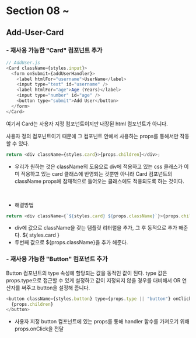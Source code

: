 # Section 08 ~

## Add-User-Card

### - 재사용 가능한 "Card" 컴포넌트 추가

```js
// AddUser.js
<Card className={styles.input}>
  <form onSubmit={addUserHandler}>
    <label htmlFor="username">UserName</label>
    <input type="text" id="username" />
    <label htmlFor="age">Age (Years)</label>
    <input type="number" id="age" />
    <button type="submit">Add User</button>
  </form>
</Card>
```

여기서 Card는 사용자 지정 컴포넌트이지만 내장된 html 컴포넌트가 아니다.

사용자 정의 컴포넌트이기 때문에 그 컴포넌트 안에서 사용하는 props를 통해서만 작동할 수 있다.

```js
return <div className={styles.card}>{props.children}</div>;
```

- 우리가 원하는 것은 className의 도움으로 div에 적용하고 있는 css 클래스가 이미 적용하고 있는 card 클래스에 반영되는 것뿐만 아니라 Card 컴포넌트의 className props에 잠재적으로 들어오는 클래스에도 적용되도록 하는 것이다.

<br />

- 해결방법

```js
return <div className={`${styles.card} ${props.className}`}>{props.children}</div>;
```

- div에 값으로 className을 갖는 탬플릿 리터럴을 추가, 그 후 동적으로 추가 해준다. ${ styles.card }
- 두번째 값으로 ${props.className}을 추가 해준다.

### - 재사용 가능한 "Button" 컴포넌트 추가

Button 컴포넌트의 type 속성에 할당되는 값을 동적인 값이 된다.
type 값은 props.type으로 접근할 수 있게 설정하고 값이 지정되지 않을 경우를 대비해서 OR 연산자를 써주고 button을 설정해 줍니다.

```js
<button className={styles.button} type={props.type || "button"} onClick={props.onClick}>
  {props.children}
</button>
```

- 사용자 지정 button 컴포넌트에 있는 props를 통해 handler 함수를 가져오기 위해 props.onClick을 전달
